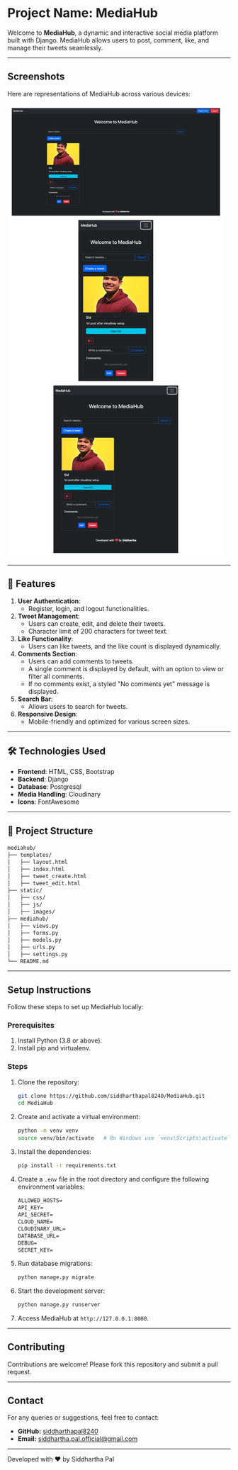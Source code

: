 
# Project Name: MediaHub

Welcome to **MediaHub**, a dynamic and interactive social media platform built with Django. MediaHub allows users to post, comment, like, and manage their tweets seamlessly.

---

## Screenshots

Here are representations of MediaHub across various devices:

![MediaHub Screen Representations](/final_responsive_project.png)

---


## 🚀 Features
1. **User Authentication**: 
   - Register, login, and logout functionalities.
2. **Tweet Management**: 
   - Users can create, edit, and delete their tweets.
   - Character limit of 200 characters for tweet text.
3. **Like Functionality**: 
   - Users can like tweets, and the like count is displayed dynamically.
4. **Comments Section**: 
   - Users can add comments to tweets.
   - A single comment is displayed by default, with an option to view or filter all comments.
   - If no comments exist, a styled "No comments yet" message is displayed.
5. **Search Bar**: 
   - Allows users to search for tweets.
6. **Responsive Design**:
   - Mobile-friendly and optimized for various screen sizes.

---

## 🛠️ Technologies Used
- **Frontend**: HTML, CSS, Bootstrap
- **Backend**: Django
- **Database**: Postgresql
- **Media Handling**: Cloudinary
- **Icons**: FontAwesome

---

## 📂 Project Structure
```
mediahub/
├── templates/
│   ├── layout.html
│   ├── index.html
│   ├── tweet_create.html
│   ├── tweet_edit.html
├── static/
│   ├── css/
│   ├── js/
│   ├── images/
├── mediahub/
│   ├── views.py
│   ├── forms.py
│   ├── models.py
│   ├── urls.py
│   ├── settings.py
└── README.md
```

---

## Setup Instructions

Follow these steps to set up MediaHub locally:

### Prerequisites

1. Install Python (3.8 or above).
2. Install pip and virtualenv.

### Steps

1. Clone the repository:

   ```bash
   git clone https://github.com/siddharthapal8240/MediaHub.git
   cd MediaHub
   ```

2. Create and activate a virtual environment:

   ```bash
   python -m venv venv
   source venv/bin/activate   # On Windows use `venv\Scripts\activate`
   ```

3. Install the dependencies:

   ```bash
   pip install -r requirements.txt
   ```

4. Create a `.env` file in the root directory and configure the following environment variables:

   ```env
   ALLOWED_HOSTS=
   API_KEY=
   API_SECRET=
   CLOUD_NAME=
   CLOUDINARY_URL=
   DATABASE_URL=
   DEBUG=
   SECRET_KEY=
   ```

5. Run database migrations:

   ```bash
   python manage.py migrate
   ```

6. Start the development server:

   ```bash
   python manage.py runserver
   ```

7. Access MediaHub at `http://127.0.0.1:8000`.

---

## Contributing

Contributions are welcome! Please fork this repository and submit a pull request.

---

## Contact

For any queries or suggestions, feel free to contact:

- **GitHub:** [siddharthapal8240](https://github.com/siddharthapal8240)
- **Email:** siddhartha.pal.official@gmail.com

---

Developed with ❤️ by Siddhartha Pal
